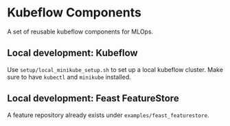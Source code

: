 # Kubeflow Components

A set of reusable kubeflow components for MLOps.

## Local development: Kubeflow

Use `setup/local_minikube_setup.sh` to set up a local kubeflow cluster. Make sure to have `kubectl` and `minikube` installed.

## Local development: Feast FeatureStore

A feature repository already exists under `examples/feast_featurestore`.